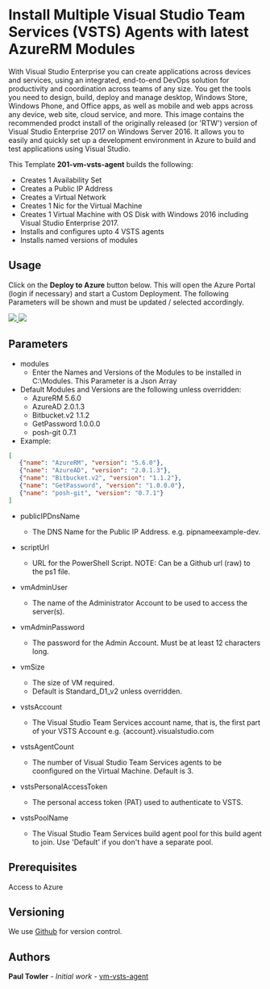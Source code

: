 # Install Multiple Visual Studio Team Services (VSTS) Agents with latest AzureRM Modules

With Visual Studio Enterprise you can create applications across devices and services, using an integrated, end-to-end DevOps solution for productivity and coordination across teams of any size. You get the tools you need to design, build, deploy and manage desktop, Windows Store, Windows Phone, and Office apps, as well as mobile and web apps across any device, web site, cloud service, and more. This image contains the recommended prodct install of the originally released (or 'RTW') version of Visual Studio Enterprise 2017 on Windows Server 2016. It allows you to easily and quickly set up a development environment in Azure to build and test applications using Visual Studio.

This Template **201-vm-vsts-agent** builds the following:
 * Creates 1 Availability Set
 * Creates a Public IP Address
 * Creates a Virtual Network
 * Creates 1 Nic for the Virtual Machine
 * Creates 1 Virtual Machine with OS Disk with Windows 2016 including Visual Studio Enterprise 2017.
 * Installs and configures upto 4 VSTS agents
 * Installs named versions of modules  

## Usage

Click on the **Deploy to Azure** button below. This will open the Azure Portal (login if necessary) and start a Custom Deployment. The following Parameters will be shown and must be updated / selected accordingly. 

<a href="https://portal.azure.com/#create/Microsoft.Template/uri/https%3A%2F%2Fraw.githubusercontent.com%2FAzure%2Fazure-quickstart-templates%2Fmaster%2F201-vm-vsts-agent%2Fazuredeploy.json" target="_blank">
    <img src="http://azuredeploy.net/deploybutton.png"/>
</a>
<a href="http://armviz.io/#/?load=https%3A%2F%2Fraw.githubusercontent.com%2FAzure%2Fazure-quickstart-templates%2Fmaster%2F201-vm-vsts-agent%2Fazuredeploy.json" target="_blank">
    <img src="http://armviz.io/visualizebutton.png"/>
</a>

## Parameters

- modules
  - Enter the Names and Versions of the Modules to be installed in C:\Modules. This Parameter is a Json Array 
 - Default Modules and Versions are the following unless overridden:
   - AzureRM 5.6.0
   - AzureAD 2.0.1.3
   - Bitbucket.v2 1.1.2
   - GetPassword 1.0.0.0
   - posh-git 0.7.1
 - Example:
 ```Json
[
	{"name": "AzureRM", "version": "5.6.0"},
	{"name": "AzureAD", "version": "2.0.1.3"},
	{"name": "Bitbucket.v2", "version": "1.1.2"},
	{"name": "GetPassword", "version": "1.0.0.0"},
	{"name": "posh-git", "version": "0.7.1"}
]
 ```

- publicIPDnsName
  - The DNS Name for the Public IP Address. e.g. pipnameexample-dev.

- scriptUrl
  - URL for the PowerShell Script. NOTE: Can be a Github url (raw) to the ps1 file.

- vmAdminUser
  - The name of the Administrator Account to be used to access the server(s).

- vmAdminPassword
  - The password for the Admin Account. Must be at least 12 characters long.

- vmSize
  - The size of VM required.
  - Default is Standard_D1_v2 unless overridden.

- vstsAccount
  - The Visual Studio Team Services account name, that is, the first part of your VSTS Account e.g. {account}.visualstudio.com

- vstsAgentCount
  - The number of Visual Studio Team Services agents to be coonfigured on the Virtual Machine. Default is 3.

- vstsPersonalAccessToken
  - The personal access token (PAT) used to authenticate to VSTS.

- vstsPoolName
  - The Visual Studio Team Services build agent pool for this build agent to join. Use 'Default' if you don't have a separate pool.

## Prerequisites

Access to Azure
## Versioning

We use [Github](https://github.com/) for version control.

## Authors

**Paul Towler** - *Initial work* - [vm-vsts-agent](https://github.com/azure-quickstart-templates/201-vm-vsts-agent)